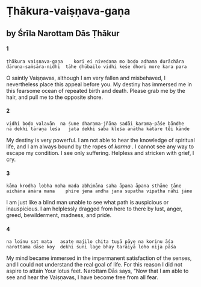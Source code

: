 # Ṭhākura-vaiṣṇava-gaṇa

## by Śrīla Narottam Dās Ṭhākur

#### 1

    ṭhākura vaiṣṇava-gaṇa    kori ei nivedana mo boḍo adhama durāchāra
    dāruṇa-saṁsāra-nidhi  tāhe ḍhūbailo vidhi keśe dhori more kara para

O saintly Vaiṣṇavas, although I am very fallen and misbehaved, I nevertheless place this appeal before you. My destiny has immersed me in this fearsome ocean of repeated birth and death. Please grab me by the hair, and pull me to the opposite shore.

#### 2

    vidhi boḍo valavān  na śune dharama-jñāna sadāi karama-pāśe bāndhe
    nā dekhi tāraṇa leśa   jata dekhi saba kleśa anātha kātare te̐i kānde

My destiny is very powerful. I am not able to hear the knowledge of spiritual life, and I am always bound by the ropes of *karma* . I cannot see any way to escape my
condition. I see only suffering. Helpless and stricken with grief, I cry.

#### 3

    kāma krodha lobha moha mada abhimāna saha āpana āpana sthāne ṭāne
    aichāna āmāra mana    phire jena andha jana supatha vipatha nāhi jāne

I am just like a blind man unable to see what path is auspicious or inauspicious. I am helplessly dragged from here to there by lust, anger, greed, bewilderment, madness, and pride.

#### 4

    na loinu sat mata   asate majilo chita tuyā pāye na korinu āśa
    narottama dāse koy  dekhi śuni lage bhay tarāiyā loho nija pāśa

My mind became immersed in the impermanent satisfaction of the senses, and I could not understand the real goal of life. For this reason I did not aspire to attain Your lotus feet. Narottam Dās says, “Now that I am able to see and hear the Vaiṣṇavas, I have become free from all fear.

